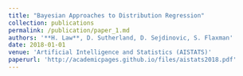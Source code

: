 ```yaml
---
title: "Bayesian Approaches to Distribution Regression"
collection: publications
permalink: /publication/paper_1.md
authors: '**H. Law**, D. Sutherland, D. Sejdinovic, S. Flaxman'
date: 2018-01-01
venue: 'Artificial Intelligence and Statistics (AISTATS)'
paperurl: 'http://academicpages.github.io/files/aistats2018.pdf'
---
```


